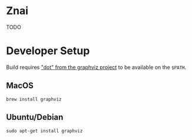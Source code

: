 # Znai
TODO

# Developer Setup

Build requires ["dot" from the graphviz project](http://www.graphviz.org/) to be available on the `$PATH`.

## MacOS
```
brew install graphviz
```

## Ubuntu/Debian
```
sudo apt-get install graphviz
```
